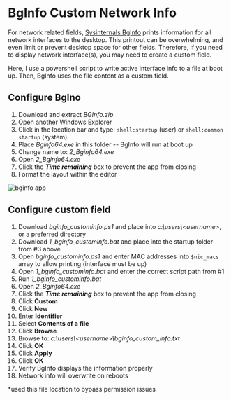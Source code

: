 # BgInfo Custom Network Info

For network related fields, [Sysinternals BgInfo](https://learn.microsoft.com/en-us/sysinternals/downloads/bginfo) prints information for all network interfaces to the desktop.  This printout can be overwhelming, and even limit or prevent desktop space for other fields.  Therefore, if you need to display network interface(s), you may need to create a custom field.

Here, I use a powershell script to write active interface info to a file at boot up.  Then, BgInfo uses the file content as a custom field.

## Configure BgIno
1. Download and extract *BGInfo.zip*
2. Open another Windows Explorer
3. Click in the location bar and type: `shell:startup` (user) or `shell:common startup`  (system)
4. Place *Bginfo64.exe* in this folder -- BgInfo will run at boot up
5. Change name to: *2_Bginfo64.exe*
5. Open *2_Bginfo64.exe*
6. Click the ***Time remaining*** box to prevent the app from closing
7. Format the layout within the editor

![bginfo app](https://github.com/briantgil/bginfo-custom-network-info/blob/main/bginfo.png)

## Configure custom field
1. Download *bginfo_custominfo.ps1* and place into *c:\users\\\<username>*, or a preferred directory
2. Download *1_bginfo_custominfo.bat* and place into the startup folder from #3 above
3. Open *bginfo_custominfo.ps1* and enter MAC addresses into `$nic_macs` array to allow printing (interface must be up)
4. Open *1_bginfo_custominfo.bat* and enter the correct script path from #1
5. Run *1_bginfo_custominfo.bat*
5. Open *2_Bginfo64.exe*
6. Click the ***Time remaining*** box to prevent the app from closing
7. Click **Custom**
8. Click **New**
9. Enter **Identifier**
10. Select **Contents of a file**
11. Click **Browse**
12. Browse to: *c:\users\\\<username>\bginfo_custom_info.txt*
13. Click **OK**
14. Click **Apply**
15. Click **OK**
16. Verify BgInfo displays the information properly
17. Network info will overwrite on reboots

\*used this file location to bypass permission issues
